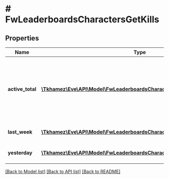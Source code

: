 # # FwLeaderboardsCharactersGetKills

## Properties

Name | Type | Description | Notes
------------ | ------------- | ------------- | -------------
**active_total** | [**\Tkhamez\Eve\API\Model\FwLeaderboardsCharactersGetKillsActiveTotalInner[]**](FwLeaderboardsCharactersGetKillsActiveTotalInner.md) | Top 100 ranking of pilots active in faction warfare by total kills. A pilot is considered \&quot;active\&quot; if they have participated in faction warfare in the past 14 days |
**last_week** | [**\Tkhamez\Eve\API\Model\FwLeaderboardsCharactersGetKillsLastWeekInner[]**](FwLeaderboardsCharactersGetKillsLastWeekInner.md) | Top 100 ranking of pilots by kills in the past week |
**yesterday** | [**\Tkhamez\Eve\API\Model\FwLeaderboardsCharactersGetKillsYesterdayInner[]**](FwLeaderboardsCharactersGetKillsYesterdayInner.md) | Top 100 ranking of pilots by kills in the past day |

[[Back to Model list]](../../README.md#models) [[Back to API list]](../../README.md#endpoints) [[Back to README]](../../README.md)

